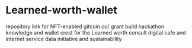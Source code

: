 # Learned-worth-wallet
repository link for NFT-enabled gitcoin.co/ grant build hackathon knowledge and wallet crest for the Learned worth consult digital cafe and internet service data initiative and sustainability
